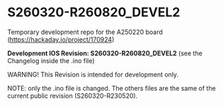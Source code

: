 # S260320-R260820_DEVEL2
Temporary development repo for the A250220 board (https://hackaday.io/project/170924)

**Development IOS Revision: S260320-R260820_DEVEL2** (see the Changelog inside the .ino file)

WARNING! This Revision is intended for development only.


NOTE: only the .ino file is changed. The others files are the same of the current public revision (S260320-R230520).
